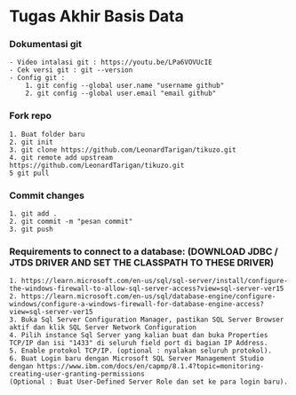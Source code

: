 # Tugas Akhir Basis Data

### Dokumentasi git

    - Video intalasi git : https://youtu.be/LPa6VOVUcIE
    - Cek versi git : git --version
    - Config git :
        1. git config --global user.name "username github"
        2. git config --global user.email "email github"

### Fork repo
    1. Buat folder baru
    2. git init
    3. git clone https://github.com/LeonardTarigan/tikuzo.git
    4. git remote add upstream https://github.com/LeonardTarigan/tikuzo.git
    5 git pull

### Commit changes
    1. git add .
    2. git commit -m "pesan commit"
    3. git push
   
### Requirements to connect to a database: (DOWNLOAD JDBC / JTDS DRIVER AND SET THE CLASSPATH TO THESE DRIVER)
    1. https://learn.microsoft.com/en-us/sql/sql-server/install/configure-the-windows-firewall-to-allow-sql-server-access?view=sql-server-ver15
    2. https://learn.microsoft.com/en-us/sql/database-engine/configure-windows/configure-a-windows-firewall-for-database-engine-access?view=sql-server-ver15
    3. Buka Sql Server Configuration Manager, pastikan SQL Server Browser aktif dan klik SQL Server Network Configuration
    4. Pilih instance Sql Server yang kalian buat dan buka Properties TCP/IP dan isi "1433" di seluruh field port di bagian IP Address.
    5. Enable protokol TCP/IP. (optional : nyalakan seluruh protokol).
    6. Buat Login baru dengan Microsoft SQL Server Management Studio dengan https://www.ibm.com/docs/en/capmp/8.1.4?topic=monitoring-creating-user-granting-permissions
    (Optional : Buat User-Defined Server Role dan set ke para login baru).
